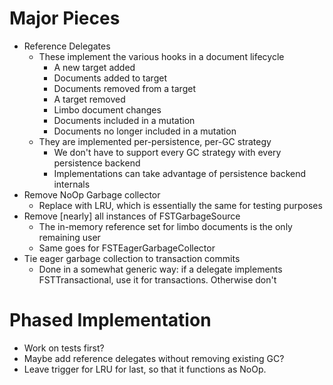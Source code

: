# Major Pieces #

 * Reference Delegates
   * These implement the various hooks in a document lifecycle
     * A new target added
     * Documents added to target
     * Documents removed from a target
     * A target removed
     * Limbo document changes
     * Documents included in a mutation
     * Documents no longer included in a mutation
   * They are implemented per-persistence, per-GC strategy
     * We don't have to support every GC strategy with every persistence backend
     * Implementations can take advantage of persistence backend internals
 * Remove NoOp Garbage collector
   * Replace with LRU, which is essentially the same for testing purposes
 * Remove \[nearly\] all instances of FSTGarbageSource
   * The in-memory reference set for limbo documents is the only remaining user
   * Same goes for FSTEagerGarbageCollector
 * Tie eager garbage collection to transaction commits
   * Done in a somewhat generic way: if a delegate implements FSTTransactional, use it for transactions. Otherwise don't
  
# Phased Implementation #

 * Work on tests first?
 * Maybe add reference delegates without removing existing GC?
 * Leave trigger for LRU for last, so that it functions as NoOp.

     